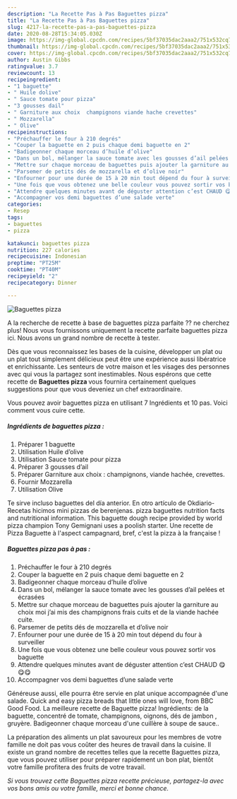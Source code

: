 ```yaml
---
description: "La Recette Pas à Pas Baguettes pizza"
title: "La Recette Pas à Pas Baguettes pizza"
slug: 4217-la-recette-pas-a-pas-baguettes-pizza
date: 2020-08-28T15:34:05.030Z
image: https://img-global.cpcdn.com/recipes/5bf37035dac2aaa2/751x532cq70/baguettes-pizza-photo-principale-de-la-recette.jpg
thumbnail: https://img-global.cpcdn.com/recipes/5bf37035dac2aaa2/751x532cq70/baguettes-pizza-photo-principale-de-la-recette.jpg
cover: https://img-global.cpcdn.com/recipes/5bf37035dac2aaa2/751x532cq70/baguettes-pizza-photo-principale-de-la-recette.jpg
author: Austin Gibbs
ratingvalue: 3.7
reviewcount: 13
recipeingredient:
- "1 baguette"
- " Huile dolive"
- " Sauce tomate pour pizza"
- "3 gousses dail"
- " Garniture aux choix  champignons viande hache crevettes"
- " Mozzarella"
- " Olive"
recipeinstructions:
- "Préchauffer le four à 210 degrés"
- "Couper la baguette en 2 puis chaque demi baguette en 2"
- "Badigeonner chaque morceau d’huile d’olive"
- "Dans un bol, mélanger la sauce tomate avec les gousses d’ail pelées et écrasées"
- "Mettre sur chaque morceau de baguettes puis ajouter la garniture au choix moi j’ai mis des champignons frais cuits et de la viande hachée cuite."
- "Parsemer de petits dés de mozzarella et d’olive noir"
- "Enfourner pour une durée de 15 à 20 min tout dépend du four à surveiller"
- "Une fois que vous obtenez une belle couleur vous pouvez sortir vos baguette"
- "Attendre quelques minutes avant de déguster attention c’est CHAUD 😋😋😋"
- "Accompagner vos demi baguettes d’une salade verte"
categories:
- Resep
tags:
- baguettes
- pizza

katakunci: baguettes pizza 
nutrition: 227 calories
recipecuisine: Indonesian
preptime: "PT25M"
cooktime: "PT40M"
recipeyield: "2"
recipecategory: Dinner

---
```



![Baguettes pizza](https://img-global.cpcdn.com/recipes/5bf37035dac2aaa2/751x532cq70/baguettes-pizza-photo-principale-de-la-recette.jpg)

A la recherche de recette à base de baguettes pizza parfaite ?? ne cherchez plus! Nous vous fournissons uniquement la recette parfaite baguettes pizza ici. Nous avons un grand nombre de recette à tester.

Dès que vous reconnaissez les bases de la cuisine, développer un plat ou un plat tout simplement délicieux peut être une expérience aussi libératrice et enrichissante. Les senteurs de votre maison et les visages des personnes avec qui vous la partagez sont inestimables. Nous espérons que cette recette de <strong> Baguettes pizza </strong> vous fournira certainement quelques suggestions pour que vous deveniez un chef extraordinaire.

<!--inarticleads1-->

Vous pouvez avoir baguettes pizza en utilisant 7 Ingrédients et 10 pas. Voici comment vous cuire cette.

##### Ingrédients de baguettes pizza :

1. Préparer 1 baguette
1. Utilisation  Huile d’olive
1. Utilisation  Sauce tomate pour pizza
1. Préparer 3 gousses d’ail
1. Préparer  Garniture aux choix : champignons, viande hachée, crevettes.
1. Fournir  Mozzarella
1. Utilisation  Olive


Te sirve incluso baguettes del día anterior. En otro artículo de Okdiario-Recetas hicimos mini pizzas de berenjenas. pizza baguettes nutrition facts and nutritional information. This baguette dough recipe provided by world pizza champion Tony Gemignani uses a poolish starter. Une recette de Pizza Baguette à l&#39;aspect campagnard, bref, c&#39;est la pizza à la française ! 

<!--inarticleads2-->

##### Baguettes pizza pas à pas :

1. Préchauffer le four à 210 degrés
1. Couper la baguette en 2 puis chaque demi baguette en 2
1. Badigeonner chaque morceau d’huile d’olive
1. Dans un bol, mélanger la sauce tomate avec les gousses d’ail pelées et écrasées
1. Mettre sur chaque morceau de baguettes puis ajouter la garniture au choix moi j’ai mis des champignons frais cuits et de la viande hachée cuite.
1. Parsemer de petits dés de mozzarella et d’olive noir
1. Enfourner pour une durée de 15 à 20 min tout dépend du four à surveiller
1. Une fois que vous obtenez une belle couleur vous pouvez sortir vos baguette
1. Attendre quelques minutes avant de déguster attention c’est CHAUD 😋😋😋
1. Accompagner vos demi baguettes d’une salade verte


Généreuse aussi, elle pourra être servie en plat unique accompagnée d&#39;une salade. Quick and easy pizza breads that little ones will love, from BBC Good Food. La meilleure recette de Baguette pizza! Ingrédients: de la baguette, concentré de tomate, champignons, oignons, dés de jambon , gruyère. Badigeonner chaque morceau d&#39;une cuillère à soupe de sauce.. 

<!--inarticleads1-->

<p>
La préparation des aliments un plat savoureux pour les membres de votre famille ne doit pas vous coûter des heures de travail dans la cuisine. Il existe un grand nombre de recettes telles que la recette Baguettes pizza, que vous pouvez utiliser pour préparer rapidement un bon plat, bientôt votre famille profitera des fruits de votre travail.
</p>

<p>
<i>Si vous trouvez cette Baguettes pizza recette précieuse, partagez-la avec vos bons amis ou votre famille, merci et bonne chance.</i>
</p>
